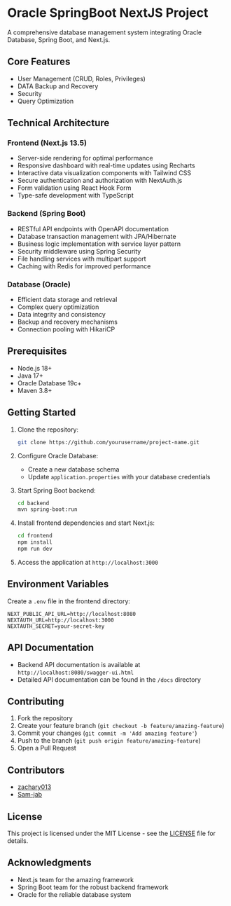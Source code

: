 # Oracle SpringBoot NextJS Project

A comprehensive database management system integrating Oracle Database, Spring Boot, and Next.js.

## Core Features

- User Management (CRUD, Roles, Privileges)
- DATA Backup and Recovery
- Security
- Query Optimization

## Technical Architecture

### Frontend (Next.js 13.5)
- Server-side rendering for optimal performance
- Responsive dashboard with real-time updates using Recharts
- Interactive data visualization components with Tailwind CSS
- Secure authentication and authorization with NextAuth.js
- Form validation using React Hook Form
- Type-safe development with TypeScript

### Backend (Spring Boot)
- RESTful API endpoints with OpenAPI documentation
- Database transaction management with JPA/Hibernate
- Business logic implementation with service layer pattern
- Security middleware using Spring Security
- File handling services with multipart support
- Caching with Redis for improved performance

### Database (Oracle)
- Efficient data storage and retrieval
- Complex query optimization
- Data integrity and consistency
- Backup and recovery mechanisms
- Connection pooling with HikariCP

## Prerequisites

- Node.js 18+
- Java 17+
- Oracle Database 19c+
- Maven 3.8+

## Getting Started

1. Clone the repository:
   ```bash
   git clone https://github.com/yourusername/project-name.git
   ```

2. Configure Oracle Database:
    - Create a new database schema
    - Update `application.properties` with your database credentials

3. Start Spring Boot backend:
   ```bash
   cd backend
   mvn spring-boot:run
   ```

4. Install frontend dependencies and start Next.js:
   ```bash
   cd frontend
   npm install
   npm run dev
   ```

5. Access the application at `http://localhost:3000`

## Environment Variables

Create a `.env` file in the frontend directory:

```env
NEXT_PUBLIC_API_URL=http://localhost:8080
NEXTAUTH_URL=http://localhost:3000
NEXTAUTH_SECRET=your-secret-key
```

## API Documentation

- Backend API documentation is available at `http://localhost:8080/swagger-ui.html`
- Detailed API documentation can be found in the `/docs` directory

## Contributing

1. Fork the repository
2. Create your feature branch (`git checkout -b feature/amazing-feature`)
3. Commit your changes (`git commit -m 'Add amazing feature'`)
4. Push to the branch (`git push origin feature/amazing-feature`)
5. Open a Pull Request

## Contributors

- [zachary013](https://github.com/zachary013) 
- [Sam-jab](https://github.com/Sam-jab) 

## License

This project is licensed under the MIT License - see the [LICENSE](LICENSE) file for details.

## Acknowledgments

- Next.js team for the amazing framework
- Spring Boot team for the robust backend framework
- Oracle for the reliable database system